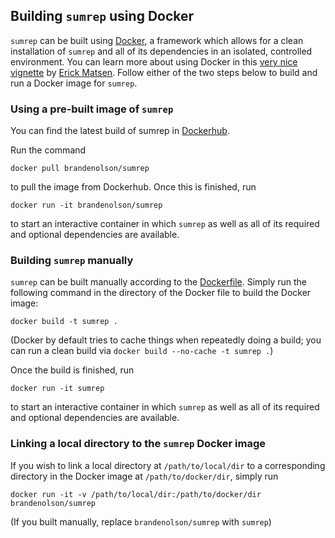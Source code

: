 ## Building `sumrep` using Docker

`sumrep` can be built using [Docker](https://www.docker.com), a framework which allows for a clean installation of `sumrep` and all of its dependencies in an isolated, controlled environment.
You can learn more about using Docker in this [very nice vignette](http://erick.matsen.org/2018/04/19/docker.html) by [Erick Matsen](https://matsen.fredhutch.org).
Follow either of the two steps below to build and run a Docker image for `sumrep`.

### Using a pre-built image of `sumrep`
You can find the latest build of sumrep in [Dockerhub](https://hub.docker.com/r/brandenolson/sumrep).

Run the command

```
docker pull brandenolson/sumrep
```

to pull the image from Dockerhub.
Once this is finished, run

```
docker run -it brandenolson/sumrep
```

to start an interactive container in which `sumrep` as well as all of its required and optional dependencies are available.

### Building `sumrep` manually
`sumrep` can be built manually according to the [Dockerfile](../Dockerfile).
Simply run the following command in the directory of the Docker file to build the Docker image:

```
docker build -t sumrep .
```

(Docker by default tries to cache things when repeatedly doing a build; you can run a clean build via `docker build --no-cache -t sumrep .`)

Once the build is finished, run

```
docker run -it sumrep
```

to start an interactive container in which `sumrep` as well as all of its required and optional dependencies are available.

### Linking a local directory to the `sumrep` Docker image
If you wish to link a local directory at `/path/to/local/dir` to a corresponding directory in the Docker image at `/path/to/docker/dir`, simply run

```
docker run -it -v /path/to/local/dir:/path/to/docker/dir brandenolson/sumrep
```

(If you built manually, replace `brandenolson/sumrep` with `sumrep`)
